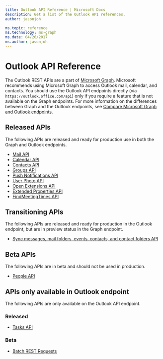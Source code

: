 ```yaml
---
title: Outlook API Reference | Microsoft Docs
description: Get a list of the Outlook API references.
author: jasonjoh

ms.topic: reference
ms.technology: ms-graph
ms.date: 04/26/2017
ms.author: jasonjoh
---
```


# Outlook API Reference

The Outlook REST APIs are a part of [Microsoft Graph](https://developer.microsoft.com/en-us/graph/). Microsoft recommends using Microsoft Graph to access Outlook mail, calendar, and contacts. You should use the Outlook API endpoints directly (via `https://outlook.office.com/api`) only if you require a feature that is not available on the Graph endpoints. For more information on the differences between Graph and the Outlook endpoints, see [Compare Microsoft Graph and Outlook endpoints](compare-graph-outlook.md).

## Released APIs

The following APIs are released and ready for production use in both the Graph and Outlook endpoints.

- [Mail API](https://developer.microsoft.com/en-us/graph/docs/api-reference/v1.0/resources/message)
- [Calendar API](https://developer.microsoft.com/en-us/graph/docs/api-reference/v1.0/resources/calendar)
- [Contacts API](https://developer.microsoft.com/en-us/graph/docs/api-reference/v1.0/resources/contact)
- [Groups API](https://developer.microsoft.com/en-us/graph/docs/api-reference/v1.0/resources/group)
- [Push Notifications API](https://developer.microsoft.com/en-us/graph/docs/api-reference/v1.0/resources/webhooks)
- [User Photo API](https://developer.microsoft.com/en-us/graph/docs/api-reference/v1.0/resources/profilephoto)
- [Open Extensions API](https://developer.microsoft.com/en-us/graph/docs/api-reference/v1.0/resources/opentypeextension)
- [Extended Properties API](https://developer.microsoft.com/en-us/graph/docs/api-reference/v1.0/resources/extended-properties-overview)
- [FindMeetingTimes API](https://developer.microsoft.com/en-us/graph/docs/api-reference/v1.0/api/user_findmeetingtimes)

## Transitioning APIs

The following APIs are released and ready for production in the Outlook endpoint, but are in preview status in the Graph endpoint.

- [Sync messages, mail folders, events, contacts, and contact folders API](https://developer.microsoft.com/en-us/graph/docs/concepts/delta_query_overview)

## Beta APIs

The following APIs are in beta and should not be used in production.

- [People API](https://developer.microsoft.com/en-us/graph/docs/api-reference/beta/resources/person)

## APIs only available in Outlook endpoint

The following APIs are only available on the Outlook API endpoint.

### Released

- [Tasks API](https://msdn.microsoft.com/en-us/office/office365/api/task-rest-operations)

### Beta

- [Batch REST Requests](https://msdn.microsoft.com/en-us/office/office365/api/batch-outlook-rest-requests)